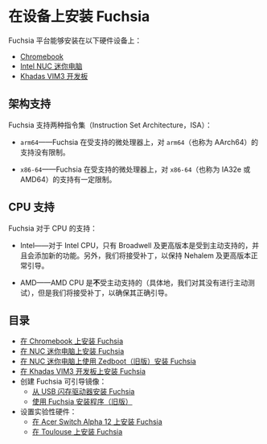 <!-- 
# Install Fuchsia on a device
 -->
# 在设备上安装 Fuchsia

<!-- 
The Fuchsia platform can be installed on the following hardware devices:
 -->
Fuchsia 平台能够安装在以下硬件设备上：

<!-- 
- [Chromebooks][install-fuchsia-on-chromebook]
- [Intel NUC (Next Unit of Computing) devices][install-fuchsia-on-nuc]
- [Khadas VIM3 board][install-fuchsia-on-vim3]
 -->
- [Chromebook][install-fuchsia-on-chromebook]
- [Intel NUC 迷你电脑][install-fuchsia-on-nuc]
- [Khadas VIM3 开发板][install-fuchsia-on-vim3]

<!-- 
## Architecture support
 -->
## 架构支持

<!-- 
Fuchsia supports two ISAs (Instruction Set Architectures):
 -->
Fuchsia 支持两种指令集（Instruction Set Architecture，ISA）：

<!-- 
* `arm64` - Fuchsia supports `arm64` (also called AArch64) with no restrictions on
  supported microarchitectures.
 -->
* `arm64`——Fuchsia 在受支持的微处理器上，对 `arm64`（也称为 AArch64）的支持没有限制。

<!-- 
* `x86-64` - Fuchsia supports `x86-64` (also called IA32e or AMD64), but with some
  restrictions on supported microarchitectures.
 -->
* `x86-64`——Fuchsia 在受支持的微处理器上，对 `x86-64`（也称为 IA32e 或 AMD64）的支持有一定限制。

<!-- 
## CPU support
 -->
## CPU 支持

<!-- 
Fuchsia's support for CPUs:
 -->
Fuchsia 对于 CPU 的支持：

<!-- 
* Intel - For Intel CPUs, only Broadwell and later are actively supported and will
  have new features added for them.  Additionally, we will accept patches to keep
  Nehalem and later booting.
 -->
* Intel——对于 Intel CPU，只有 Broadwell 及更高版本是受到主动支持的，并且会添加新的功能。另外，我们将接受补丁，以保持 Nehalem 及更高版本正常引导。

<!-- 
* AMD - AMD CPUs are **not** actively supported (in particular, we have no active testing
  on them), but we will accept patches to ensure correct booting on them.
 -->
* AMD——AMD CPU 是**不**受主动支持的（具体地，我们对其没有进行主动测试），但是我们将接受补丁，以确保其正确引导。

<!-- 
## Table of contents
 -->
## 目录

<!-- 
- [Install Fuchsia on a Chromebook][install-fuchsia-on-chromebook]
- [Install Fuchsia on a NUC][install-fuchsia-on-nuc]
- [Install Fuchsia on a NUC using Zedboot (Legacy)][install-fuchsia-on-nuc-legacy]
- [Install Fuchsia on a Khadas VIM3 board][install-fuchsia-on-vim3]
- Create a bootable Fuchsia image:
  - [Install Fuchsia from a USB flash drive][prepare-usb]
  - [Use the Fuchsia installer (Legacy)][use-the-installer-legacy]
- Set up experimental hardware:
  - [Install Fuchsia on Acer Switch Alpha 12][install-fuchsia-on-acer12]
  - [Install Fuchsia on Toulouse][install-fuchsia-on-toulouse]
 -->
- [在 Chromebook 上安装 Fuchsia][install-fuchsia-on-chromebook]
- [在 NUC 迷你电脑上安装 Fuchsia][install-fuchsia-on-nuc]
- [在 NUC 迷你电脑上使用 Zedboot（旧版）安装 Fuchsia][install-fuchsia-on-nuc-legacy]
- [在 Khadas VIM3 开发板上安装 Fuchsia][install-fuchsia-on-vim3]
- 创建 Fuchsia 可引导镜像：
  - [从 USB 闪存驱动器安装 Fuchsia][prepare-usb]
  - [使用 Fuchsia 安装程序（旧版）][use-the-installer-legacy]
- 设置实验性硬件：
  - [在 Acer Switch Alpha 12 上安装 Fuchsia][install-fuchsia-on-acer12]
  - [在 Toulouse 上安装 Fuchsia][install-fuchsia-on-toulouse]

<!-- Reference links -->

[install-fuchsia-on-chromebook]: /development/hardware/chromebook.md
[install-fuchsia-on-nuc]: /development/hardware/intel_nuc.md
[install-fuchsia-on-nuc-legacy]: /development/hardware/intel_nuc_with_zedboot.md
[install-fuchsia-on-vim3]: /development/hardware/khadas-vim3.md
[prepare-usb]: /development/hardware/usb_setup.md
[use-the-installer-legacy]: /development/hardware/installer.md
[install-fuchsia-on-acer12]: /development/hardware/acer12.md
[install-fuchsia-on-toulouse]: /development/hardware/toulouse.md
